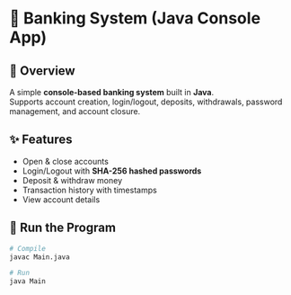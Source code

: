 # 🏦 Banking System (Java Console App)

## 📌 Overview
A simple **console-based banking system** built in **Java**.  
Supports account creation, login/logout, deposits, withdrawals, password management, and account closure.

## ✨ Features
- Open & close accounts  
- Login/Logout with **SHA-256 hashed passwords**  
- Deposit & withdraw money  
- Transaction history with timestamps  
- View account details  

## 🏃 Run the Program
```bash
# Compile
javac Main.java

# Run
java Main
